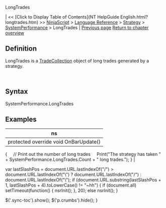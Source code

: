 ﻿










 


LongTrades







| &lt;&lt; [Click to Display Table of Contents](NT HelpGuide English.html?longtrades.htm) &gt;&gt;
 [NinjaScript](ninjascript.htm) &gt; [Language Reference](language_reference_wip.htm) &gt; [Strategy](strategy.htm) &gt; [SystemPerformance](systemperformance.htm) &gt;
LongTrades | [Previous page](alltrades.htm)
[Return to chapter overview](systemperformance.htm)










Definition
----------


LongTrades is a [TradeCollection](tradecollection.htm) object of long trades generated by a strategy.


 


Syntax
------


SystemPerformance.LongTrades



Examples
--------




| ns |
| --- |
| protected override void OnBarUpdate()
{
     // Print out the number of long trades
     Print("The strategy has taken " + SystemPerformance.LongTrades.Count + " long trades.");
} |






 
 var lastSlashPos = document.URL.lastIndexOf("/") &gt; document.URL.lastIndexOf("\\") ? document.URL.lastIndexOf("/") : document.URL.lastIndexOf("\\");
 if (document.URL.substring(lastSlashPos + 1, lastSlashPos + 4).toLowerCase() != "~hh") {
 if (document.all) setTimeout(function() {
 nsrInit();
 }, 20);
 else nsrInit();
 }
 
 
 $('.sync-toc').show();
 $('p.crumbs').hide();
 }
 
 
 




